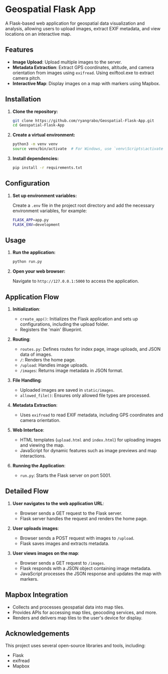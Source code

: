 
# Geospatial Flask App

A Flask-based web application for geospatial data visualization and analysis, allowing users to upload images, extract EXIF metadata, and view locations on an interactive map.

## Features

- **Image Upload**: Upload multiple images to the server.
- **Metadata Extraction**: Extract GPS coordinates, altitude, and camera orientation from images using `exifread`. Using exiftool.exe to extract camera pitch. 
- **Interactive Map**: Display images on a map with markers using Mapbox.

## Installation

1. **Clone the repository:**

    ```bash
    git clone https://github.com/ryangrabo/Geospatial-Flask-App.git
    cd Geospatial-Flask-App
    ```

2. **Create a virtual environment:**

    ```bash
    python3 -m venv venv
    source venv/bin/activate  # For Windows, use `venv\Scripts\activate`
    ```

3. **Install dependencies:**

    ```bash
    pip install -r requirements.txt
    ```

## Configuration

1. **Set up environment variables:**

    Create a `.env` file in the project root directory and add the necessary environment variables, for example:

    ```bash
    FLASK_APP=app.py
    FLASK_ENV=development
    ```

## Usage

1. **Run the application:**

    ```bash
    python run.py
    ```

2. **Open your web browser:**

    Navigate to `http://127.0.0.1:5000` to access the application.

## Application Flow

1. **Initialization**:
    - `create_app()`: Initializes the Flask application and sets up configurations, including the upload folder.
    - Registers the 'main' Blueprint.

2. **Routing**:
    - `routes.py`: Defines routes for index page, image uploads, and JSON data of images.
    - `/`: Renders the home page.
    - `/upload`: Handles image uploads.
    - `/images`: Returns image metadata in JSON format.

3. **File Handling**:
    - Uploaded images are saved in `static/images`.
    - `allowed_file()`: Ensures only allowed file types are processed.

4. **Metadata Extraction**:
    - Uses `exifread` to read EXIF metadata, including GPS coordinates and camera orientation.

5. **Web Interface**:
    - HTML templates (`upload.html` and `index.html`) for uploading images and viewing the map.
    - JavaScript for dynamic features such as image previews and map interactions.

6. **Running the Application**:
    - `run.py`: Starts the Flask server on port 5001.

## Detailed Flow

1. **User navigates to the web application URL**:
    - Browser sends a GET request to the Flask server.
    - Flask server handles the request and renders the home page.

2. **User uploads images**:
    - Browser sends a POST request with images to `/upload`.
    - Flask saves images and extracts metadata.

3. **User views images on the map**:
    - Browser sends a GET request to `/images`.
    - Flask responds with a JSON object containing image metadata.
    - JavaScript processes the JSON response and updates the map with markers.

## Mapbox Integration

- Collects and processes geospatial data into map tiles.
- Provides APIs for accessing map tiles, geocoding services, and more.
- Renders and delivers map tiles to the user's device for display.

## Acknowledgements

This project uses several open-source libraries and tools, including:
- Flask
- exifread
- Mapbox